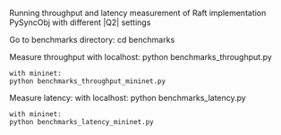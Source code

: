 Running throughput and latency measurement of Raft implementation PySyncObj with different |Q2| settings

Go to benchmarks directory:
cd benchmarks

Measure throughput
    with localhost:
    python benchmarks_throughput.py

    with mininet:
    python benchmarks_throughput_mininet.py

Measure latency:
    with localhost:
    python benchmarks_latency.py

    with mininet:
    python benchmarks_latency_mininet.py